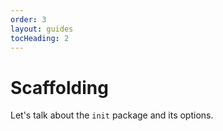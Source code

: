 ```yaml
---
order: 3
layout: guides
tocHeading: 2
---
```


# Scaffolding

Let's talk about the `init` package and its options.
